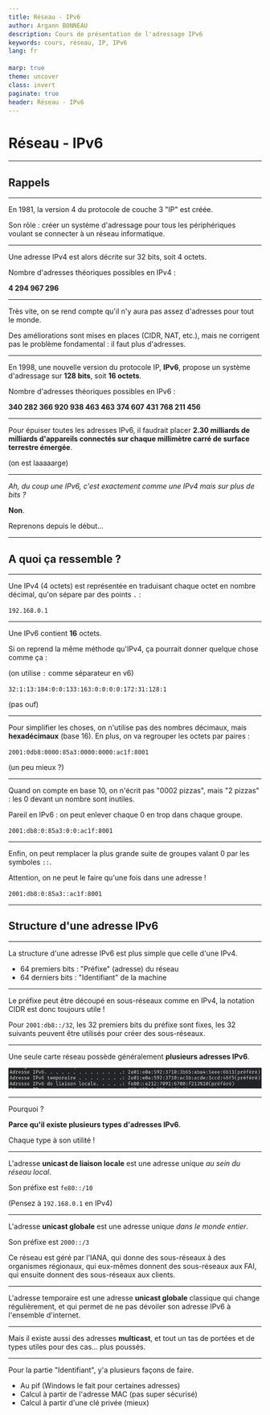 ```yaml
---
title: Réseau - IPv6
author: Argann BONNEAU
description: Cours de présentation de l'adressage IPv6
keywords: cours, réseau, IP, IPv6
lang: fr

marp: true
theme: uncover
class: invert
paginate: true
header: Réseau - IPv6
---
```


<!-- _paginate: false -->
<!-- _header: "" -->
<!-- _footer: "Ce cours a été rédigé par [Argann BONNEAU](https://argann.me) et est sous license [CC BY-SA 4.0](https://creativecommons.org/licenses/by-sa/4.0/?ref=chooser-v1)" -->

# Réseau - IPv6

---

## Rappels

---

En 1981, la version 4 du protocole de couche 3 "IP" est créée.

Son rôle : créer un système d'adressage pour tous les périphériques voulant se connecter à un réseau informatique.

---

Une adresse IPv4 est alors décrite sur 32 bits, soit 4 octets.

Nombre d'adresses théoriques possibles en IPv4 :

**4 294 967 296**

---

Très vite, on se rend compte qu'il n'y aura pas assez d'adresses pour tout le monde.

Des améliorations sont mises en places (CIDR, NAT, etc.), mais ne corrigent pas le problème fondamental : il faut plus d'adresses.

---

En 1998, une nouvelle version du protocole IP, **IPv6**, propose un système d'adressage sur **128 bits**, soit **16 octets**.

Nombre d'adresses théoriques possibles en IPv6 :

**340 282 366 920 938 463 463 374 607 431 768 211 456**

---

Pour épuiser toutes les adresses IPv6, il faudrait placer **2.30 milliards de milliards d'appareils connectés sur chaque millimètre carré de surface terrestre émergée**.

(on est laaaaarge)

---

_Ah, du coup une IPv6, c'est exactement comme une IPv4 mais sur plus de bits ?_

**Non**.

Reprenons depuis le début...

---

## A quoi ça ressemble ?

---

Une IPv4 (4 octets) est représentée en traduisant chaque octet en nombre décimal, qu'on sépare par des points `.` :

`192.168.0.1`

---

Une IPv6 contient **16** octets. 

Si on reprend la même méthode qu'IPv4, ça pourrait donner quelque chose comme ça :

(on utilise `:` comme séparateur en v6)

`32:1:13:184:0:0:133:163:0:0:0:0:172:31:128:1`

(pas ouf)

---

Pour simplifier les choses, on n'utilise pas des nombres décimaux, mais **hexadécimaux** (base 16). En plus, on va regrouper les octets par paires :

`2001:0db8:0000:85a3:0000:0000:ac1f:8001`

(un peu mieux ?)

---

Quand on compte en base 10, on n'écrit pas "0002 pizzas", mais "2 pizzas" : les 0 devant un nombre sont inutiles.

Pareil en IPv6 : on peut enlever chaque 0 en trop dans chaque groupe.

`2001:db8:0:85a3:0:0:ac1f:8001`

---

Enfin, on peut remplacer la plus grande suite de groupes valant 0 par les symboles `::`.

Attention, on ne peut le faire qu'une fois dans une adresse !

`2001:db8:0:85a3::ac1f:8001`

---

## Structure d'une adresse IPv6

---

La structure d'une adresse IPv6 est plus simple que celle d'une IPv4.

- 64 premiers bits : "Préfixe" (adresse) du réseau
- 64 derniers bits : "Identifiant" de la machine

---

Le préfixe peut être découpé en sous-réseaux comme en IPv4, la notation CIDR est donc toujours utile !

Pour `2001:db8::/32`, les 32 premiers bits du préfixe sont fixes, les 32 suivants peuvent être utilisés pour créer des sous-réseaux.

---

Une seule carte réseau possède généralement **plusieurs adresses IPv6**.

![](ipv6.png)

---

Pourquoi ?

**Parce qu'il existe plusieurs types d'adresses IPv6**.

Chaque type à son utilité !

---

L'adresse **unicast de liaison locale** est une adresse unique _au sein du réseau local_.

Son préfixe est `fe80::/10`

(Pensez à `192.168.0.1` en IPv4)

---

L'adresse **unicast globale** est une adresse unique _dans le monde entier_.

Son préfixe est `2000::/3`

Ce réseau est géré par l'IANA, qui donne des sous-réseaux à des organismes régionaux, qui eux-mêmes donnent des sous-réseaux aux FAI, qui ensuite donnent des sous-réseaux aux clients.

---

L'adresse temporaire est une adresse **unicast globale** classique qui change régulièrement, et qui permet de ne pas dévoiler son adresse IPv6 à l'ensemble d'internet.

---

Mais il existe aussi des adresses **multicast**, et tout un tas de portées et de types utiles pour des cas... plus poussés.

---

Pour la partie "Identifiant", y'a plusieurs façons de faire.

- Au pif (Windows le fait pour certaines adresses)
- Calcul à partir de l'adresse MAC (pas super sécurisé)
- Calcul à partir d'une clé privée (mieux)